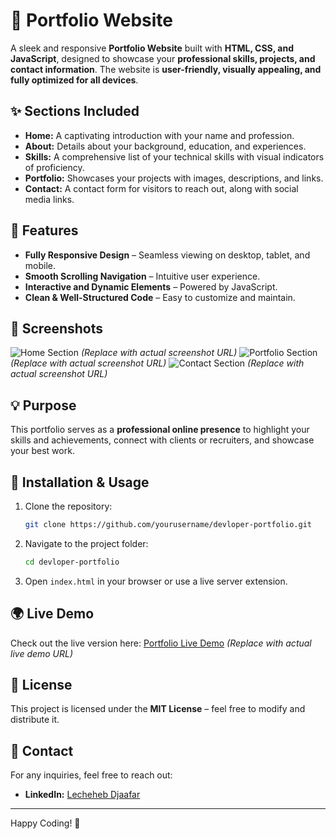 # 🌟 Portfolio Website

A sleek and responsive **Portfolio Website** built with **HTML, CSS, and JavaScript**, designed to showcase your **professional skills, projects, and contact information**. The website is **user-friendly, visually appealing, and fully optimized for all devices**.

## ✨ Sections Included
- **Home:** A captivating introduction with your name and profession.
- **About:** Details about your background, education, and experiences.
- **Skills:** A comprehensive list of your technical skills with visual indicators of proficiency.
- **Portfolio:** Showcases your projects with images, descriptions, and links.
- **Contact:** A contact form for visitors to reach out, along with social media links.

## 🚀 Features
- **Fully Responsive Design** – Seamless viewing on desktop, tablet, and mobile.
- **Smooth Scrolling Navigation** – Intuitive user experience.
- **Interactive and Dynamic Elements** – Powered by JavaScript.
- **Clean & Well-Structured Code** – Easy to customize and maintain.

## 📸 Screenshots
![Home Section](https://your-image-url.com/home.jpg) *(Replace with actual screenshot URL)*
![Portfolio Section](https://your-image-url.com/portfolio.jpg) *(Replace with actual screenshot URL)*
![Contact Section](https://your-image-url.com/contact.jpg) *(Replace with actual screenshot URL)*

## 💡 Purpose
This portfolio serves as a **professional online presence** to highlight your skills and achievements, connect with clients or recruiters, and showcase your best work.

## 🔧 Installation & Usage
1. Clone the repository:
   ```bash
   git clone https://github.com/yourusername/devloper-portfolio.git
   ```
2. Navigate to the project folder:
   ```bash
   cd devloper-portfolio
   ```
3. Open `index.html` in your browser or use a live server extension.

## 🌍 Live Demo
Check out the live version here: [Portfolio Live Demo](https://your-live-demo-url.com) *(Replace with actual live demo URL)*

## 📄 License
This project is licensed under the **MIT License** – feel free to modify and distribute it.

## 📩 Contact
For any inquiries, feel free to reach out:
- **LinkedIn:** [Lecheheb Djaafar](https://www.linkedin.com/in/lecheheb-djaafar-226594348/)

---

Happy Coding! 🚀

